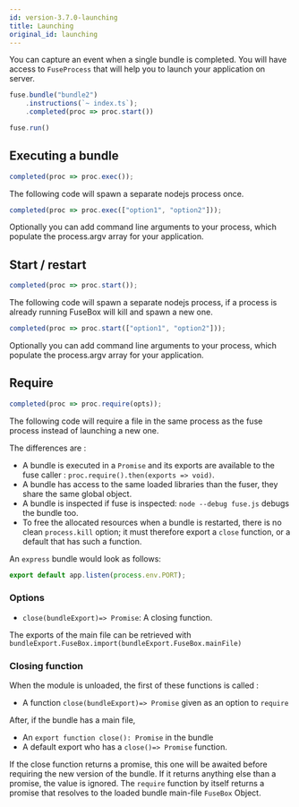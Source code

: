 ```yaml
---
id: version-3.7.0-launching
title: Launching
original_id: launching
---
```


You can capture an event when a single bundle is completed. You will have access
to `FuseProcess` that will help you to launch your application on server.

```js
fuse.bundle("bundle2")
    .instructions(`~ index.ts`);
    .completed(proc => proc.start())

fuse.run()
```

## Executing a bundle

```js
completed(proc => proc.exec());
```

The following code will spawn a separate nodejs process once.

```js
completed(proc => proc.exec(["option1", "option2"]));
```

Optionally you can add command line arguments to your process, which populate
the process.argv array for your application.

## Start / restart

```js
completed(proc => proc.start());
```

The following code will spawn a separate nodejs process, if a process is already
running FuseBox will kill and spawn a new one.

```js
completed(proc => proc.start(["option1", "option2"]));
```

Optionally you can add command line arguments to your process, which populate
the process.argv array for your application.

## Require

```js
completed(proc => proc.require(opts));
```

The following code will require a file in the same process as the fuse process
instead of launching a new one.

The differences are :

- A bundle is executed in a `Promise` and its exports are available to the fuse
  caller : `proc.require().then(exports => void)`.
- A bundle has access to the same loaded libraries than the fuser, they share
  the same global object.
- A bundle is inspected if fuse is inspected: `node --debug fuse.js` debugs the
  bundle too.
- To free the allocated resources when a bundle is restarted, there is no clean
  `process.kill` option; it must therefore export a `close` function, or a
  default that has such a function.

An `express` bundle would look as follows:

```js
export default app.listen(process.env.PORT);
```

### Options

- `close(bundleExport)=> Promise`: A closing function.

The exports of the main file can be retrieved with
`bundleExport.FuseBox.import(bundleExport.FuseBox.mainFile)`

### Closing function

When the module is unloaded, the first of these functions is called :

- A function `close(bundleExport)=> Promise` given as an option to `require`

After, if the bundle has a main file,

- An `export function close(): Promise` in the bundle
- A default export who has a `close()=> Promise` function.

If the close function returns a promise, this one will be awaited before
requiring the new version of the bundle. If it returns anything else than a
promise, the value is ignored. The `require` function by itself returns a
promise that resolves to the loaded bundle main-file `FuseBox` Object.

